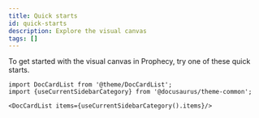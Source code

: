 ```yaml
---
title: Quick starts
id: quick-starts
description: Explore the visual canvas
tags: []
---
```


To get started with the visual canvas in Prophecy, try one of these quick starts.

```mdx-code-block
import DocCardList from '@theme/DocCardList';
import {useCurrentSidebarCategory} from '@docusaurus/theme-common';

<DocCardList items={useCurrentSidebarCategory().items}/>
```
